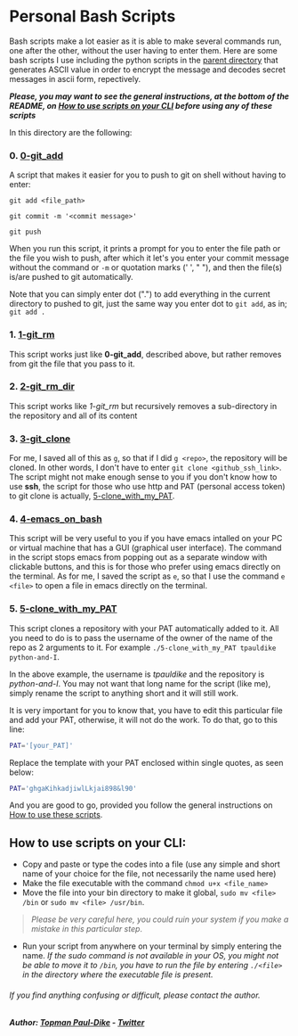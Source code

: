 # Personal Bash Scripts
Bash scripts make a lot easier as it is able to make several commands run, one after the other, without the user having to enter them. 
Here are some bash scripts I use including the python scripts in the [parent directory](../python-and-I) that generates ASCII value in order to encrypt the message and decodes secret messages in ascii form, repectively.

***Please, you may want to see the general instructions, at the bottom of the README, on [How to use scripts on your CLI](#usage) before using any of these scripts***

In this directory are the following:
### 0. [0-git_add](./0-git_add)
A script that makes it easier for you to push to git on shell without having to enter:

`git add <file_path>`

`git commit -m '<commit message>'`

`git push`

When you run this script, it prints a prompt for you to enter the file path or the file you wish to push, after which it let's you enter your commit message without the command or `-m` or quotation marks (' ', " "), and then the file(s) is/are pushed to git automatically.

Note that you can simply enter dot (".") to add everything in the current directory to pushed to git, just the same way you enter dot to `git add`, as in; `git add .`

### 1. [1-git_rm](./1-git_rm)
This script works just like **0-git_add**, described above, but rather removes from git the file that you pass to it.

### 2. [2-git_rm_dir](./2-git_rm_dir)
This script works like *1-git_rm* but recursively removes a sub-directory in the repository and all of its content

### 3. [3-git_clone](./3-git_clone)
For me, I saved all of this as `g`, so that if I did `g <repo>`, the repository will be cloned. In other words, I don't have to enter `git clone <github_ssh_link>`.
The script might not make enough sense to you if you don't know how to use **ssh**, the script for those who use http and PAT (personal access token) to git clone is actually, [5-clone_with_my_PAT](./5-clone_with_my_PAT).

### 4. [4-emacs_on_bash](./4-emacs_on_bash)
This script will be very useful to you if you have emacs intalled on your PC or virtual machine that has a GUI (graphical user interface). The command in the script stops emacs from popping out as a separate window with clickable buttons, and this is for those who prefer using emacs directly on the terminal. As for me, I saved the script as `e`, so that I use the command `e <file>` to open a file in emacs directly on the terminal.

### 5. [5-clone_with_my_PAT](./5-clone_with_my_PAT)
This script clones a repository with your PAT automatically added to it. All you need to do is to pass the username of the owner of the name of the repo as 2 arguments to it. For example `./5-clone_with_my_PAT tpauldike python-and-I`.

In the above example, the username is *tpauldike* and the repository is *python-and-I*. You may not want that long name for the script (like me), simply rename the script to anything short and it will still work.

It is very important for you to know that, you have to edit this particular file and add your PAT, otherwise, it will not do the work. To do that, go to this line:
```bash
PAT='[your_PAT]'
```

Replace the template with your PAT enclosed within single quotes, as seen below:
```bash
PAT='ghgaKihkadjiwlLkjai898&l90'
```

And you are good to go, provided you follow the general instructions on [How to use these scripts](#usage).

## <a name="usage"></a>How to use scripts on your CLI:
- Copy and paste or type the codes into a file (use any simple and short name of your choice for the file, not necessarily the name used here)
- Make the file executable with the command `chmod u+x <file_name>`
- Move the file into your bin directory to make it global, `sudo mv <file> /bin` or `sudo mv <file> /usr/bin`.
> *Please be very careful here, you could ruin your system if you make a mistake in this particular step*.
- Run your script from anywhere on your terminal by simply entering the name. *If the sudo command is not available in your OS, you might not be able to move it to `/bin`, you have to run the file by entering `./<file>` in the directory where the executable file is present.*

###### If you find anything confusing or difficult, please contact the author.

##### Author: [Topman Paul-Dike](./https://github.com/tpauldike) - [Twitter](https://twitter.com/tpauldike)
